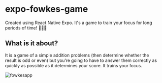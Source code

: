 # expo-fowkes-game
Created using React Native Expo. It's a game to train your focus for long periods of time! 🦈🐬🐊

## What is it about?
It is a game of a simple addition problems (then determine whether the result is odd or even) but you're going to have to answer them correctly as quickly as possible as it determines your score. It trains your focus.

![fowkesapp](https://i.imgur.com/GoHxluv.png)
